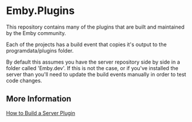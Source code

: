 Emby.Plugins
====================

This repository contains many of the plugins that are built and maintained by the Emby community.

Each of the projects has a build event that copies it's output to the programdata/plugins folder. 

By default this assumes you have the server repository side by side in a folder called 'Emby.dev'. If this is not the case, or if you've installed the server than you'll need to update the build events manually in order to test code changes.


## More Information ##

[How to Build a Server Plugin](https://github.com/MediaBrowser/MediaBrowser/wiki/How-to-build-a-Server-Plugin)
